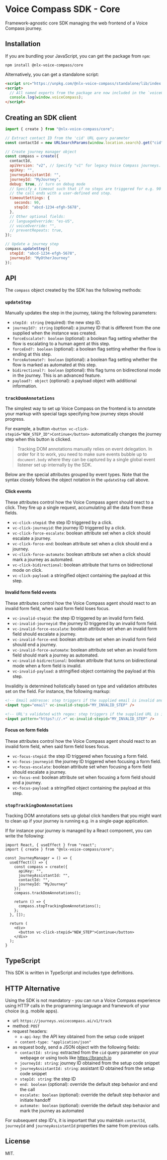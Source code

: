# Voice Compass SDK - Core

Framework-agnostic core SDK managing the web frontend of a Voice Compass journey.

## Installation

If you are bundling your JavaScript, you can get the package from `npm`:

`npm install @nlx-voice-compass/core`

Alternatively, you can get a standalone script:

```html
<script src="https://unpkg.com/@nlx-voice-compass/standalone/lib/index.js"></script>
<script>
  // All named exports from the package are now included in the `voiceCompass` global
  console.log(window.voiceCompass);
</script>
```

## Creating an SDK client

```js
import { create } from "@nlx-voice-compass/core";

// Extract contact ID from the 'cid' URL query parameter
const contactId = new URLSearchParams(window.location.search).get("cid");

// Create journey manager object
const compass = create({
  contactId,
  apiVersion: "v2", // Specify "v1" for legacy Voice Compass journeys. Ommitting this parameter defaults it to "v2"
  apiKey: "",
  journeyAssistantId: "",
  journeyId: "MyJourney",
  debug: true, // turn on debug mode
  // Specify a timeout such that if no steps are triggered for e.g. 90 seconds,
  // the call ends with a user-defined end step.
  timeoutSettings: {
    seconds: 90,
    stepId: "abcd-1234-efgh-5678",
  },
  // Other optional fields:
  // languageOverride: "es-US",
  // voiceOverride: "",
  // preventRepeats: true,
});

// Update a journey step
compass.updateStep({
  stepId: "abcd-1234-efgh-5678",
  journeyId: "MyOtherJourney"
});
```

## API

The `compass` object created by the SDK has the following methods:

### `updateStep`

Manually updates the step in the journey, taking the following parameters:

* `stepId: string` (required): the new step ID.
* `journeyId?: string` (optional): a journey ID that is different from the one supplied when the instance was created.
* `forceEscalate?: boolean` (optional): a boolean flag setting whether the flow is escalating to a human agent at this step.
* `forceEnd?: boolean` (optional): a boolean flag setting whether the flow is ending at this step.
* `forceAutomate?: boolean` (optional): a boolean flag setting whether the flow is marked as automated at this step.
* `bidirectional?: boolean` (optional): this flag turns on bidirectional mode in the journey. This is an advanced feature.
* `payload?: object` (optional): a payload object with additional information.

### `trackDomAnnotations`

The simplest way to set up Voice Compass on the frontend is to annotate your markup with special tags specifying how journey steps should progress.

For example, a button `<button vc-click-stepid="NEW_STEP_ID">Continue</button>` automatically changes the journey step when this button is clicked.

> Tracking DOM annotations manually relies on event delegation. In order for it to work, you need to make sure events bubble up to `document.body` where they can be captured by a single global event listener set up internally by the SDK.

Below are the special attributes grouped by event types. Note that the syntax closely follows the object notation in the `updateStep` call above.

#### Click events

These attributes control how the Voice Compass agent should react to a click. They fire up a single request, accumulating all the data from these fields.

* `vc-click-stepid`: the step ID triggered by a click.
* `vc-click-journeyid`: the journey ID triggered by a click.
* `vc-click-force-escalate`: boolean attribute set when a click should escalate a journey.
* `vc-click-force-end`: boolean attribute set when a click should end a journey.
* `vc-click-force-automate`: boolean attribute set when a click should mark a journey as automated.
* `vc-click-bidirectional`: boolean attribute that turns on bidirectional mode on click.
* `vc-click-payload`: a stringified object containing the payload at this step.

#### Invalid form field events

These attributes control how the Voice Compass agent should react to an invalid form field, when said form field loses focus.

* `vc-invalid-stepid`: the step ID triggered by an invalid form field.
* `vc-invalid-journeyid`: the journey ID triggered by an invalid form field.
* `vc-invalid-force-escalate`: boolean attribute set when an invalid form field should escalate a journey.
* `vc-invalid-force-end`: boolean attribute set when an invalid form field should end a journey.
* `vc-invalid-force-automate`: boolean attribute set when an invalid form field should mark a journey as automated.
* `vc-invalid-bidirectional`: boolean attribute that turns on bidirectional mode when a form field is invalid.
* `vc-invalid-payload`: a stringified object containing the payload at this step.

Invalidity is determined holistically based on type and validation attributes set on the field. For instance, the following markup:

```html
<!-- Email addresse: step triggers if the supplied email is invalid and the field loses focus -->
<input type="email" vc-invalid-stepid="MY_INVALID_STEP" />

<!-- URL's validated with regex: step triggers if the supplied URL is invalid and the field loses focus -->
<input pattern="https?://.+" vc-invalid-stepid="MY_INVALID_STEP" />
```

#### Focus on form fields

These attributes control how the Voice Compass agent should react to an invalid form field, when said form field loses focus.

* `vc-focus-stepid`: the step ID triggered when focusing a form field.
* `vc-focus-journeyid`: the journey ID triggered when focusing a form field.
* `vc-focus-escalate`: boolean attribute set when focusing a form field should escalate a journey.
* `vc-focus-end`: boolean attribute set when focusing a form field should end a journey.
* `vc-focus-payload`: a stringified object containing the payload at this step.

### `stopTrackingDomAnnotations`

Tracking DOM annotations sets up global click handlers that you might want to clean up if your journey is running e.g. in a single-page application.

If for instance your journey is managed by a React component, you can write the following:

```tsx
import React, { useEffect } from "react";
import { create } from "@nlx-voice-compass/core";

const JourneyManager = () => {
  useEffect(() => {
    const compass = create({
      apiKey: "",
      journeyAssistantId: "",
      contactId: "",
      journeyId: "MyJourney"
    });
    compass.trackDomAnnotations();

    return () => {
      compass.stopTrackingDomAnnotations();
    };
  }, []);

  return (
    <div>
      <button vc-click-stepid="NEW_STEP">Continue</button>
    </div>
  );
}
```

## TypeScript

This SDK is written in TypeScript and includes type definitions.

## HTTP Alternative

Using the SDK is not mandatory - you can run a Voice Compass experience using HTTP calls in the programming language and framework of your choice (e.g. mobile apps).

* url: `https://journeys.voicecompass.ai/v1/track`
* method: `POST`
* request headers:
  * `x-api-key`: the API key obtained from the setup code snippet
  * `content-type: "application/json"`
* as request body, send a JSON object with the following fields:
  * `contactId: string`: extracted from the `cid` query parameter on your webpage or using tools like https://branch.io
  * `journeyId: string`: journey ID obtained from the setup code snippet
  * `journeyAssistantId: string`: assistant ID obtained from the setup code snippet
  * `stepId: string`: the step ID
  * `end: boolean` (optional): override the default step behavior and end the call
  * `escalate: boolean` (optional): override the default step behavior and initiate handoff
  * `automate: boolean` (optional): override the default step behavior and mark the journey as automated

For subsequent step ID's, it is important that you maintain `contactId`, `journeyId` and `journeyAssistantId` properties the same from previous calls.

## License

MIT.
